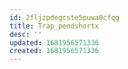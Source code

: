 ```yaml
---
id: 2fljzpdegcste5puwa0cfqg
title: Trap_pendshortx
desc: ''
updated: 1681956571336
created: 1681956571336
---
```


